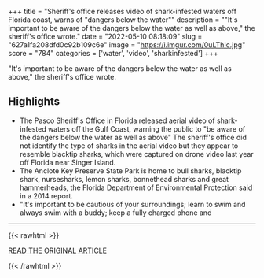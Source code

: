 +++
title = "Sheriff's office releases video of shark-infested waters off Florida coast, warns of \"dangers below the water\""
description = "\"It's important to be aware of the dangers below the water as well as above,\" the sheriff's office wrote."
date = "2022-05-10 08:18:09"
slug = "627a1fa208dfd0c92b109c6e"
image = "https://i.imgur.com/0uLThIc.jpg"
score = "784"
categories = ['water', 'video', 'sharkinfested']
+++

\"It's important to be aware of the dangers below the water as well as above,\" the sheriff's office wrote.

## Highlights

- The Pasco Sheriff's Office in Florida released aerial video of shark-infested waters off the Gulf Coast, warning the public to "be aware of the dangers below the water as well as above" The sheriff's office did not identify the type of sharks in the aerial video but they appear to resemble blacktip sharks, which were captured on drone video last year off Florida near Singer Island.
- The Anclote Key Preserve State Park is home to bull sharks, blacktip shark, nursesharks, lemon sharks, bonnethead sharks and great hammerheads, the Florida Department of Environmental Protection said in a 2014 report.
- "It's important to be cautious of your surroundings; learn to swim and always swim with a buddy; keep a fully charged phone and

---

{{< rawhtml >}}
  <p class="article-category">
    <a target="_blank" href="https://www.cbsnews.com/news/sharks-video-florida-pasco-sheriff-warning/">READ THE ORIGINAL ARTICLE</a>
  </p>
{{< /rawhtml >}}
